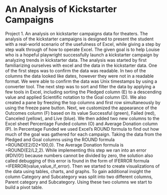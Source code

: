# An Analysis of Kickstarter Campaigns
Project 1. An analysis on kickstarter campaigns data for theaters. The analysis of the kickstarter campaigns is designed to present the student with a real-world scenario of the usefulness of Excel, while giving a step by step walk through of how to operate Excel. The given goal is to help Louise who is a hopeful playwright successfully launch a kickstarter campaign by analyzing trends in kickstarter data.
The analysis was started by first familiarizing ourselves with excel and the data in the kickstarter data. One of the first steps was to confirm the data was readable. In two of the columns the data looked like dates, however they were not in a readable format. We were able to confirm the data was Unix timestamps by using a converter tool. The next step was to sort and filter the data by applying a few tools in Excel, including sorting the Pledged column (E) to a descending value and applied Scientific notation to the Goal column (D). We also created a pane by freezing the top columns and first row simultaneously by using the freeze pane button. Next, we customized the appearance of the Outcomes column (F) based on its value Successful (green), Failed (red), Canceled (yellow), and Live (blue). We then added two new columns to the Excel sheet Percentage Funded column (O) and Average Donation column (P). In Percentage Funded we used Excel’s ROUND formula to find out how much of the goal was gathered for each campaign. Taking the data from the Pledged and Goal columns using the ROUND formula =ROUND(E2/D2*100,0). The Average Donation formula is =ROUND(E2/L2,2). While implementing this step we ran into an error (#DIV/0!) because numbers cannot be divided by zero, the solution also called debugging of this error is found in the form of IFERROR formula =IFERROR(value,value_if_error). 
Then we started to create visualizations of the data using tables, charts, and graphs. To gain additional insight the column Category and Subcategory was split into two different columns, Parent category and Subcategory. Using these two columns we start to build a pivot table. 
